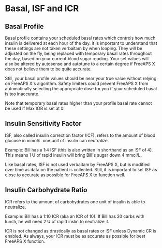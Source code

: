 # Basal, ISF and ICR

## Basal Profile
Basal profile contains your scheduled basal rates which controls how much insulin is delivered at each hour of the day. It is important to understand that these settings are not taken verbaitam by when looping. They will be adjusted on the fly, being replaced with temporary basal rates throughout the day, based on your current blood sugar reading. Your set values will also be altered by autosense and autotune to a certain degree if FreeAPS X does not believe them to be quite accurate.

Still, your basal profile values should be near your true value without relying on FreeAPS X's algorithm. Safety limiters could prevent FreeAPS X from automatically selecting the appropriate dose for you if your scheduled basal is too inaccurate.

Note that temporary basal rates higher than your profile basal rate cannot be used if Max IOB is set at 0.

## Insulin Sensitivity Factor
ISF, also called insulin correction factor (ICF), refers to the amount of blood glucose in mmol/L one unit of insulin can neutralize.

Example: Bill has a 1:4 ISF (this is also written in shorthand as an ISF of 4). This means 1 U of rapid insulin will bring Bill's sugar down 4 mmol/L.

Like basal rates, ISF is not used verbaitam by FreeAPS X, but is modified over time as data on the patient is collected. Still, it is important to set ISF as close to accurate as possible for FreeAPS X to function well.

## Insulin Carbohydrate Ratio
ICR refers to the amount of carbohydrates one unit of insulin is able to neutralize. 

Example: Bill has a 1:10 ICR (aka an ICR of 10). If Bill has 20 carbs with lunch, he will need 2 U of rapid inslin to neutralize it.

ICR is not changed as drastically as basal rates or ISF unless Dynamic CR is enabled. As always, your ICR must be as accurate as possible for best FreeAPS X function.
